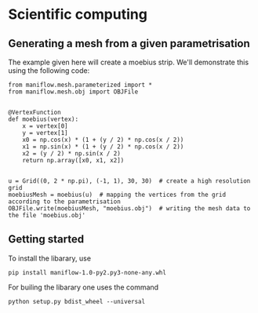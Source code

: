 # Scientific computing

## Generating a mesh from a given parametrisation

The example given here will create a moebius strip. We'll demonstrate this using the following code:

```
from maniflow.mesh.parameterized import *
from maniflow.mesh.obj import OBJFile


@VertexFunction
def moebius(vertex):
    x = vertex[0]
    y = vertex[1]
    x0 = np.cos(x) * (1 + (y / 2) * np.cos(x / 2))
    x1 = np.sin(x) * (1 + (y / 2) * np.cos(x / 2))
    x2 = (y / 2) * np.sin(x / 2)
    return np.array([x0, x1, x2])


u = Grid((0, 2 * np.pi), (-1, 1), 30, 30)  # create a high resolution grid
moebiusMesh = moebius(u)  # mapping the vertices from the grid according to the parametrisation
OBJFile.write(moebiusMesh, "moebius.obj")  # writing the mesh data to the file 'moebius.obj'
```


## Getting started
To install the libarary, use

```
pip install maniflow-1.0-py2.py3-none-any.whl 
```

For builing the libarary one uses the command
```
python setup.py bdist_wheel --universal
```